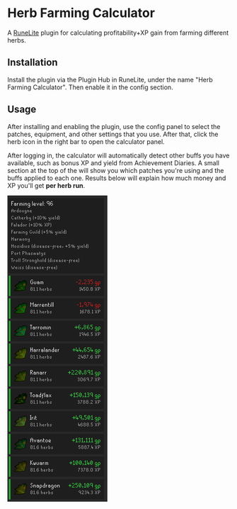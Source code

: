 # Herb Farming Calculator

A [RuneLite](https://runelite.net/) plugin for calculating profitability+XP gain from farming different herbs.

## Installation

Install the plugin via the Plugin Hub in RuneLite, under the name "Herb Farming Calculator". Then enable it in the config section.

## Usage

After installing and enabling the plugin, use the config panel to select the patches, equipment, and other settings that you use. After that, click the herb icon in the right bar to open the calculator panel.

After logging in, the calculator will automatically detect other buffs you have available, such as bonus XP and yield from Achievement Diaries. A small section at the top of the will show you which patches you're using and the buffs applied to each one. Results below will explain how much money and XP you'll get **per herb run**.

![Herb farming calculator panel](/screenshots/panel.png)
